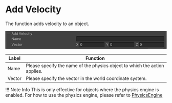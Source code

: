 # Add Velocity

The function adds velocity to an object.

![PhysicsAddVelocity](img/PhysicsAddVelocity.en.jpg)

|  Label |  Function  |
| ----   | ---- |
| Name | Please specify the name of the physics object to which the action applies. |
| Vector | Please specify the vector in the world coordinate system. |

!!! Note Info
    This is only effective for objects where the physics engine is enabled.
    For how to use the physics engine, please refer to [PhysicsEngine](../WorldMakingGuide/PhysicsEngine.md)